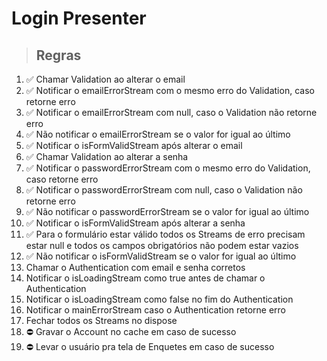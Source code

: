 # Login Presenter

> ## Regras

1. ✅ Chamar Validation ao alterar o email
2. ✅ Notificar o emailErrorStream com o mesmo erro do Validation, caso retorne erro
3. ✅ Notificar o emailErrorStream com null, caso o Validation não retorne erro
4. ✅ Não notificar o emailErrorStream se o valor for igual ao último
5. ✅ Notificar o isFormValidStream após alterar o email
6. ✅ Chamar Validation ao alterar a senha
7. ✅ Notificar o passwordErrorStream com o mesmo erro do Validation, caso retorne erro
8. ✅ Notificar o passwordErrorStream com null, caso o Validation não retorne erro
9. ✅ Não notificar o passwordErrorStream se o valor for igual ao último
10. ✅ Notificar o isFormValidStream após alterar a senha
11. ✅ Para o formulário estar válido todos os Streams de erro precisam estar null e todos os campos obrigatórios não podem estar vazios
12. ✅ Não notificar o isFormValidStream se o valor for igual ao último
13. Chamar o Authentication com email e senha corretos
14. Notificar o isLoadingStream como true antes de chamar o Authentication
15. Notificar o isLoadingStream como false no fim do Authentication
16. Notificar o mainErrorStream caso o Authentication retorne erro
17. Fechar todos os Streams no dispose
18. ⛔️ Gravar o Account no cache em caso de sucesso
19. ⛔️ Levar o usuário pra tela de Enquetes em caso de sucesso
